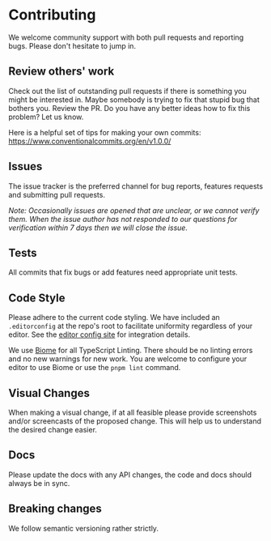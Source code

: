 # Contributing

We welcome community support with both pull requests and reporting bugs. Please
don't hesitate to jump in.

## Review others' work

Check out the list of outstanding pull requests if there is something you might
be interested in. Maybe somebody is trying to fix that stupid bug that bothers
you. Review the PR. Do you have any better ideas how to fix this problem? Let us
know.

Here is a helpful set of tips for making your own commits: https://www.conventionalcommits.org/en/v1.0.0/

## Issues

The issue tracker is the preferred channel for bug reports, features requests
and submitting pull requests.

_Note: Occasionally issues are opened that are unclear, or we cannot verify them. When the issue author has not responded to our questions for verification within 7 days then we will close the issue._

## Tests

All commits that fix bugs or add features need appropriate unit tests.

## Code Style

Please adhere to the current code styling. We have included an `.editorconfig`
at the repo's root to facilitate uniformity regardless of your editor. See the
[editor config site](https://editorconfig.org/) for integration details.

We use [Biome](https://biomejs.dev/) for all TypeScript Linting. There should be no linting
errors and no new warnings for new work. You are welcome to configure your
editor to use Biome or use the `pnpm lint` command.

## Visual Changes

When making a visual change, if at all feasible please provide screenshots
and/or screencasts of the proposed change. This will help us to understand the
desired change easier.

## Docs

Please update the docs with any API changes, the code and docs should always be
in sync.

## Breaking changes

We follow semantic versioning rather strictly.
